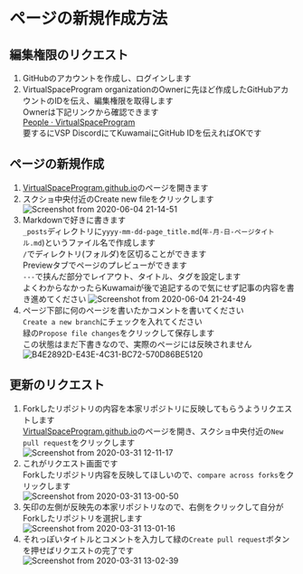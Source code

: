 # ページの新規作成方法
## 編集権限のリクエスト
1. GitHubのアカウントを作成し、ログインします  
1. VirtualSpaceProgram organizationのOwnerに先ほど作成したGitHubアカウントのIDを伝え、編集権限を取得します  
    Ownerは下記リンクから確認できます  
    [People · VirtualSpaceProgram](https://github.com/orgs/VirtualSpaceProgram/people)  
    要するにVSP DiscordにてKuwamaiにGitHub IDを伝えればOKです

## ページの新規作成
1. [VirtualSpaceProgram.github.io](https://github.com/VirtualSpaceProgram/VirtualSpaceProgram.github.io)のページを開きます  
1. スクショ中央付近のCreate new fileをクリックします
![Screenshot from 2020-06-04 21-14-51](https://user-images.githubusercontent.com/15693656/83755653-d8c92980-a6a8-11ea-836e-583fb0ae1c9d.png)  
1. Markdownで好きに書きます  
  `_posts`ディレクトリに`yyyy-mm-dd-page_title.md`(`年-月-日-ページタイトル.md`)というファイル名で作成します  
  `/`でディレクトリ(フォルダ)を区切ることができます  
  Previewタブでページのプレビューができます  
  `---`で挟んだ部分でレイアウト、タイトル、タグを設定します  
  よくわからなかったらKuwamaiが後で追記するので気にせず記事の内容を書き進めてください
![Screenshot from 2020-06-04 21-24-49](https://user-images.githubusercontent.com/15693656/83756340-e59a4d00-a6a9-11ea-8be6-84654e9bb69d.png)  
1. ページ下部に何のページを書いたかコメントを書いてください  
  `Create a new branch`にチェックを入れてください  
  緑の`Propose file changes`をクリックして保存します  
  この状態はまだ下書きなので、実際のページには反映されません  
![B4E2892D-E43E-4C31-BC72-570D86BE5120](https://user-images.githubusercontent.com/15693656/83757756-eb912d80-a6ab-11ea-9220-6908693f8597.JPG)  

## 更新のリクエスト
1. Forkしたリポジトリの内容を本家リポジトリに反映してもらうようリクエストします  
  [VirtualSpaceProgram.github.io](https://github.com/VirtualSpaceProgram/VirtualSpaceProgram.github.io)のページを開き、スクショ中央付近の`New pull request`をクリックします  
![Screenshot from 2020-03-31 12-11-17](https://user-images.githubusercontent.com/15693656/77983449-0791ef00-734a-11ea-8a1a-c7a1fcfaec04.png)  
1. これがリクエスト画面です  
  Forkしたリポジトリ内容を反映してほしいので、`compare across forks`をクリックします  
![Screenshot from 2020-03-31 13-00-50](https://user-images.githubusercontent.com/15693656/77985970-d79a1a00-7350-11ea-8476-ebf88abdc077.png)  
1. 矢印の左側が反映先の本家リポジトリなので、右側をクリックして自分がForkしたリポジトリを選択します  
![Screenshot from 2020-03-31 13-01-16](https://user-images.githubusercontent.com/15693656/77986021-fd272380-7350-11ea-9858-904634b17362.png)  
1. それっぽいタイトルとコメントを入力して緑の`Create pull request`ボタンを押せばリクエストの完了です  
![Screenshot from 2020-03-31 13-02-39](https://user-images.githubusercontent.com/15693656/77986022-00baaa80-7351-11ea-8b7f-bf3be0770446.png)  
